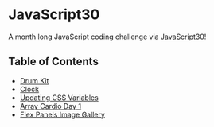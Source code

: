 # JavaScript30
A month long JavaScript coding challenge via [JavaScript30](https://javascript30.com/)!

## Table of Contents
- <a href="./drum kit/">Drum Kit</a> <br>
- <a href="./clock/">Clock</a> <br>
- <a href="./updating css variables/">Updating CSS Variables</a> <br>
- <a href="./array cardio day 1/">Array Cardio Day 1</a> <br>
- <a href="./flex panels image gallery">Flex Panels Image Gallery</a> <br>
